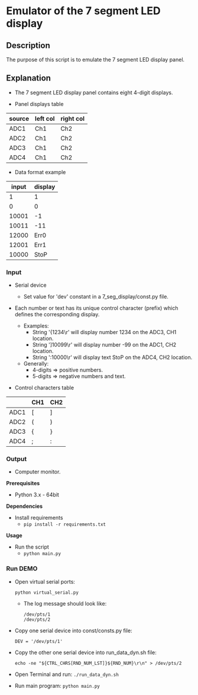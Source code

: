 # Emulator of the 7 segment LED display

## Description

The purpose of this script is to emulate the 7 segment LED display panel.

## Explanation

- The 7 segment LED display panel contains eight 4-digit displays.

- Panel displays table

| source | left col | right col |
|--------|----------|-----------|
| ADC1   | Ch1      | Ch2       |
| ADC2   | Ch1      | Ch2       |
| ADC3   | Ch1      | Ch2       |
| ADC4   | Ch1      | Ch2       |

- Data format example

| input | display |
|-------|---------|
| 1     | 1       |
| 0     | 0       |
| 10001 | -1      |
| 10011 | -11     |
| 12000 | Err0    |
| 12001 | Err1    |
| 10000 | StoP    |

### Input

- Serial device
    - Set value for 'dev' constant in a 7_seg_display/const.py file.

- Each number or text has its unique control character (prefix) which defines the corresponding display.
    - Examples:
        - String '{1234\r' will display number 1234 on the ADC3, CH1 location.
        - String ']10099\r' will display number -99 on the ADC1, CH2 location.
        - String ':10000\r' will display text StoP on the ADC4, CH2 location.
    - Generally:
        - 4-digits => positive numbers.
        - 5-digits => negative numbers and text.

- Control characters table

|      | CH1 | CH2 |
|------|-----|-----|
| ADC1 | [   | ]   |
| ADC2 | (   | )   |
| ADC3 | {   | }   |
| ADC4 | ;   | :   |

### Output

- Computer monitor.

**Prerequisites**

- Python 3.x - 64bit

**Dependencies**

- Install requirements
    - `pip install -r requirements.txt`

**Usage**

- Run the script
    - `python main.py`

### Run DEMO

- Open virtual serial ports:
  ```
  python virtual_serial.py
  ```
    - The log message should look like:
      ```
      /dev/pts/1
      /dev/pts/2
      ```

- Copy one serial device into const/consts.py file:
  ```
  DEV = '/dev/pts/1'
  ```

- Copy the other one serial device into run_data_dyn.sh file:
  ```
  echo -ne "${CTRL_CHRS[RND_NUM_LST]}${RND_NUM}\r\n" > /dev/pts/2
  ```

- Open Terminal and run: ```./run_data_dyn.sh```
- Run main program: ```python main.py```
